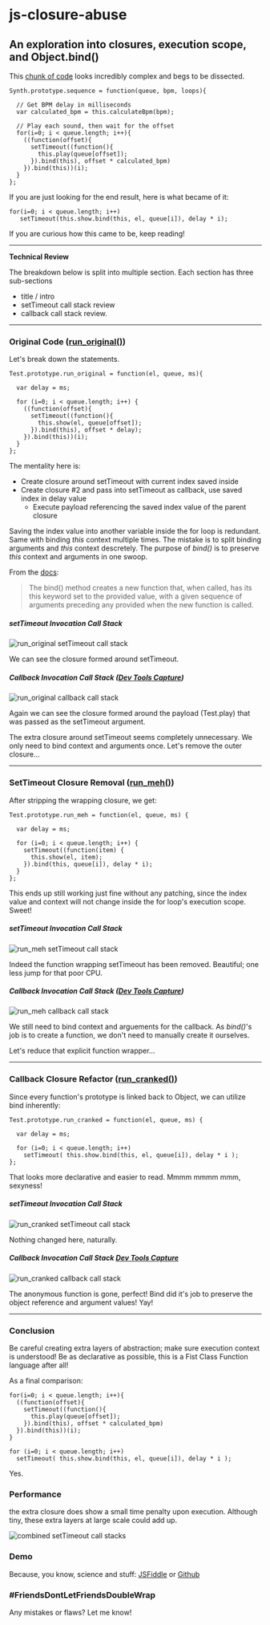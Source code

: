 # js-closure-abuse
## An exploration into closures, execution scope, and Object.bind()

This [chunk of code](https://github.com/garvank/synth-js) looks incredibly complex and begs to be dissected.

```
Synth.prototype.sequence = function(queue, bpm, loops){

  // Get BPM delay in milliseconds
  var calculated_bpm = this.calculateBpm(bpm);

  // Play each sound, then wait for the offset
  for(i=0; i < queue.length; i++){
    ((function(offset){
      setTimeout((function(){
        this.play(queue[offset]);
      }).bind(this), offset * calculated_bpm)
    }).bind(this))(i);
  }
};
```

If you are just looking for the end result, here is what became of it:

```
for(i=0; i < queue.length; i++)
   setTimeout(this.show.bind(this, el, queue[i]), delay * i);
```

If you are curious how this came to be, keep reading!

---

**Technical Review**

The breakdown below is split into multiple section. Each section has three sub-sections
- title / intro
- setTimeout call stack review
- callback call stack review.

---

### Original Code ([run_original()](js/main.js#L19-L30))

Let's break down the statements.

```
Test.prototype.run_original = function(el, queue, ms){

  var delay = ms;    

  for (i=0; i < queue.length; i++) {
    ((function(offset){
      setTimeout((function(){
        this.show(el, queue[offset]);
      }).bind(this), offset * delay);
    }).bind(this))(i);
  }
};
```

The mentality here is:
- Create closure around setTimeout with current index saved inside
- Create closure #2 and pass into setTimeout as callback, use saved index in delay value
  - Execute payload referencing the saved index value of the parent closure

Saving the index value into another variable inside the for loop is redundant. Same with binding *this* context multiple times. The mistake is to split binding arguments and *this* context descretely. The purpose of *bind()* is to preserve *this* context and arguments in one swoop.

From the [docs](https://developer.mozilla.org/en-US/docs/Web/JavaScript/Reference/Global_Objects/Function/bind):

> The bind() method creates a new function that, when called, has its this keyword set to the provided value, with a given sequence of arguments preceding any provided when the new function is called.

##### setTimeout Invocation Call Stack

![run_original setTimeout call stack](img/run_original_setTimeout.jpg)

We can see the closure formed around setTimeout.

##### Callback Invocation Call Stack ([Dev Tools Capture](img/run_original_calllbackstack.jpg))

![run_original callback call stack](img/run_original_callback.jpg)

Again we can see the closure formed around the payload (Test.play) that was passed as the setTimeout argument.

The extra closure around setTimeout seems completely unnecessary. We only need to bind context and arguments once. Let's remove the outer closure...

---

### SetTimeout Closure Removal ([run_meh()](js/main.js#L34-L43))

After stripping the wrapping closure, we get:

```
Test.prototype.run_meh = function(el, queue, ms) {

  var delay = ms;

  for (i=0; i < queue.length; i++) {
    setTimeout((function(item) {
      this.show(el, item);
    }).bind(this, queue[i]), delay * i);
  }
};
```

This ends up still working just fine without any patching, since the index value and context will not change inside the for loop's execution scope. Sweet!

##### setTimeout Invocation Call Stack

![run_meh setTimeout call stack](img/run_meh_setTimeout.jpg)

Indeed the function wrapping setTimeout has been removed. Beautiful; one less jump for that poor CPU.

##### Callback Invocation Call Stack ([Dev Tools Capture](img/run_meh_callbackstack.jpg))

![run_meh callback call stack](img/run_meh_callback.jpg)

We still need to bind context and arguements for the callback. As *bind()*'s job is to create a function, we don't need to manually create it ourselves.

Let's reduce that explicit function wrapper...

---

### Callback Closure Refactor ([run_cranked()](js/main.js#L47-L53))

Since every function's prototype is linked back to Object, we can utilize bind inherently:

```
Test.prototype.run_cranked = function(el, queue, ms) {

  var delay = ms;

  for (i=0; i < queue.length; i++)
    setTimeout( this.show.bind(this, el, queue[i]), delay * i );
};
```

That looks more declarative and easier to read. Mmmm mmmm mmm, sexyness! 

##### setTimeout Invocation Call Stack

![run_cranked setTimeout call stack](img/run_cranked_setTimeout.jpg)

Nothing changed here, naturally.

##### Callback Invocation Call Stack [Dev Tools Capture](img/run_cranked_callbackstack.jpg)

![run_cranked callback call stack](img/run_cranked_callback.jpg)

The anonymous function is gone, perfect! Bind did it's job to preserve the object reference and argument values! Yay!

---

### Conclusion

Be careful creating extra layers of abstraction; make sure execution context is understood! Be as declarative as possible, this is a Fist Class Function language after all!

As a final comparison:

```
for(i=0; i < queue.length; i++){
  ((function(offset){
    setTimeout((function(){
      this.play(queue[offset]);
    }).bind(this), offset * calculated_bpm)
  }).bind(this))(i);
}
```
```
for (i=0; i < queue.length; i++)
  setTimeout( this.show.bind(this, el, queue[i]), delay * i );
```

Yes.

### Performance

the extra closure does show a small time penalty upon execution. Although tiny, these extra layers at large scale could add up.

![combined setTimeout call stacks](img/all_setTimeout.jpg)

### Demo

Because, you know, science and stuff: [JSFiddle](https://jsfiddle.net/ryunp/8nyq969t/) or [Github](http://ryunp.github.io/js-closure-abuse/)

### #FriendsDontLetFriendsDoubleWrap

Any mistakes or flaws? Let me know!
